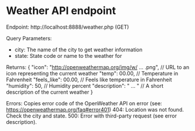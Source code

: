# Weather API endpoint
Endpoint: http://localhost:8888/weather.php (GET)

Query Parameters:
- city: The name of the city to get weather information
- state: State code or name to the weather for

Returns:
{
    "icon": "http://openweathermap.org/img/w/ ... .png",
    // URL to an icon representing the current weather
    "temp": 00.00, 
    // Temperature in Fahrenheit
    "feels_like": 00.00, 
    // Feels like temperature in Fahrenheit
    "humidity": 50, 
    // Humidity percent
    "description": " ... " 
    // A short description of the current weather
}

Errors:
Copies error code of the OpenWeather API on error (see: https://openweathermap.org/faq#error401)
404: Location was not found. Check the city and state.
500: Error with third-party request (see error description).
